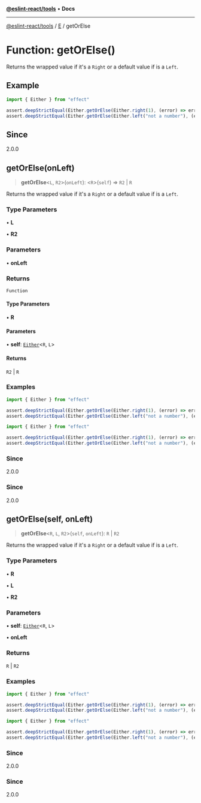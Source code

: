[**@eslint-react/tools**](../../../README.md) • **Docs**

***

[@eslint-react/tools](../../../README.md) / [E](../README.md) / getOrElse

# Function: getOrElse()

Returns the wrapped value if it's a `Right` or a default value if is a `Left`.

## Example

```ts
import { Either } from "effect"

assert.deepStrictEqual(Either.getOrElse(Either.right(1), (error) => error + "!"), 1)
assert.deepStrictEqual(Either.getOrElse(Either.left("not a number"), (error) => error + "!"), "not a number!")
```

## Since

2.0.0

## getOrElse(onLeft)

> **getOrElse**\<`L`, `R2`\>(`onLeft`): \<`R`\>(`self`) => `R2` \| `R`

Returns the wrapped value if it's a `Right` or a default value if is a `Left`.

### Type Parameters

• **L**

• **R2**

### Parameters

• **onLeft**

### Returns

`Function`

#### Type Parameters

• **R**

#### Parameters

• **self**: [`Either`](../type-aliases/Either.md)\<`R`, `L`\>

#### Returns

`R2` \| `R`

### Examples

```ts
import { Either } from "effect"

assert.deepStrictEqual(Either.getOrElse(Either.right(1), (error) => error + "!"), 1)
assert.deepStrictEqual(Either.getOrElse(Either.left("not a number"), (error) => error + "!"), "not a number!")
```

```ts
import { Either } from "effect"

assert.deepStrictEqual(Either.getOrElse(Either.right(1), (error) => error + "!"), 1)
assert.deepStrictEqual(Either.getOrElse(Either.left("not a number"), (error) => error + "!"), "not a number!")
```

### Since

2.0.0

### Since

2.0.0

## getOrElse(self, onLeft)

> **getOrElse**\<`R`, `L`, `R2`\>(`self`, `onLeft`): `R` \| `R2`

Returns the wrapped value if it's a `Right` or a default value if is a `Left`.

### Type Parameters

• **R**

• **L**

• **R2**

### Parameters

• **self**: [`Either`](../type-aliases/Either.md)\<`R`, `L`\>

• **onLeft**

### Returns

`R` \| `R2`

### Examples

```ts
import { Either } from "effect"

assert.deepStrictEqual(Either.getOrElse(Either.right(1), (error) => error + "!"), 1)
assert.deepStrictEqual(Either.getOrElse(Either.left("not a number"), (error) => error + "!"), "not a number!")
```

```ts
import { Either } from "effect"

assert.deepStrictEqual(Either.getOrElse(Either.right(1), (error) => error + "!"), 1)
assert.deepStrictEqual(Either.getOrElse(Either.left("not a number"), (error) => error + "!"), "not a number!")
```

### Since

2.0.0

### Since

2.0.0
